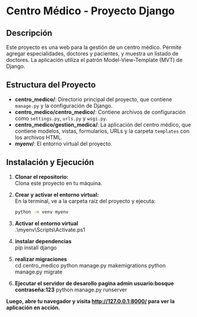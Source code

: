 # Centro Médico - Proyecto Django

## Descripción

Este proyecto es una web para la gestión de un centro médico. Permite agregar especialidades, doctores y pacientes, y muestra un listado de doctores. La aplicación utiliza el patrón Model-View-Template (MVT) de Django.

## Estructura del Proyecto

- **centro_medico/**: Directorio principal del proyecto, que contiene `manage.py` y la configuración de Django.
- **centro_medico/centro_medico/**: Contiene archivos de configuración como `settings.py`, `urls.py` y `wsgi.py`.
- **centro_medico/gestion_medica/**: La aplicación del centro médico, que contiene modelos, vistas, formularios, URLs y la carpeta `templates` con los archivos HTML.
- **myenv/**: El entorno virtual del proyecto.

## Instalación y Ejecución

1. **Clonar el repositorio:**  
   Clona este proyecto en tu máquina.

2. **Crear y activar el entorno virtual:**  
   En la terminal, ve a la carpeta raíz del proyecto y ejecuta:

   ```bash
   python -m venv myenv

   ```

3. **Activar el entorno virtual**  
   .\myenv\Scripts\Activate.ps1

4. **instalar dependencias**  
   pip install django

5. **realizar migraciones**  
   cd centro_medico
   python manage.py makemigrations
   python manage.py migrate

6. **Ejecutar el servidor de desarollo**   **pagina admin usuario:bosque contraseña:123**
   python manage.py runserver

**Luego, abre tu navegador y visita http://127.0.0.1:8000/ para ver la aplicación en acción.**
